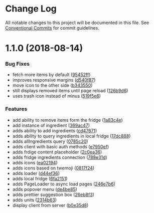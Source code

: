 # Change Log

All notable changes to this project will be documented in this file.
See [Conventional Commits](https://conventionalcommits.org) for commit guidelines.

<a name="1.1.0"></a>
# 1.1.0 (2018-08-14)


### Bug Fixes

* fetch more items by default ([95452ff](https://github.com/aimed/frosty/commit/95452ff))
* improves responsive margins ([d540f87](https://github.com/aimed/frosty/commit/d540f87))
* move icon to the other side ([b343550](https://github.com/aimed/frosty/commit/b343550))
* still displays removed items until page reload ([126b9d6](https://github.com/aimed/frosty/commit/126b9d6))
* uses trash icon instead of minus ([519f5e6](https://github.com/aimed/frosty/commit/519f5e6))


### Features

* add ability to remove items form the fridge ([1a83c4e](https://github.com/aimed/frosty/commit/1a83c4e))
* add instance of ingredient ([369ac47](https://github.com/aimed/frosty/commit/369ac47))
* adds ability to add ingredients ([cd47671](https://github.com/aimed/frosty/commit/cd47671))
* adds ability to query ingredients in local fridge ([17dc888](https://github.com/aimed/frosty/commit/17dc888))
* adds allIngredients query ([0785c20](https://github.com/aimed/frosty/commit/0785c20))
* adds client with basic auth methods ([e7950ef](https://github.com/aimed/frosty/commit/e7950ef))
* adds frdige content placeholder ([2c0ea36](https://github.com/aimed/frosty/commit/2c0ea36))
* adds fridge ingredients connection ([788e31d](https://github.com/aimed/frosty/commit/788e31d))
* adds icons ([ea02194](https://github.com/aimed/frosty/commit/ea02194))
* adds icons based on twemoji ([0817f24](https://github.com/aimed/frosty/commit/0817f24))
* adds loader ([d44ef36](https://github.com/aimed/frosty/commit/d44ef36))
* adds local fridge ([6fa2151](https://github.com/aimed/frosty/commit/6fa2151))
* adds PageLoader to async load pages ([246e7b6](https://github.com/aimed/frosty/commit/246e7b6))
* adds popover menu ([de4be85](https://github.com/aimed/frosty/commit/de4be85))
* adds prettier suggestion box ([26eb8f3](https://github.com/aimed/frosty/commit/26eb8f3))
* adds units ([2314b63](https://github.com/aimed/frosty/commit/2314b63))
* display client from server ([b0e35d8](https://github.com/aimed/frosty/commit/b0e35d8))
